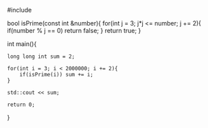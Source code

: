 #include <iostream> 

bool isPrime(const int &number){
    for(int j = 3; j*j <= number; j += 2){
        if(number % j == 0) return false;
    }
    return true;
}

int main(){

    long long int sum = 2;

    for(int i = 3; i < 2000000; i += 2){
        if(isPrime(i)) sum += i;
    }

    std::cout << sum;

    return 0;

}
